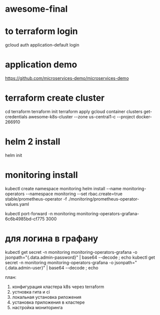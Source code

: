 # awesome-final

# to terraform login
gcloud auth application-default login

# application demo

https://github.com/microservices-demo/microservices-demo


# terraform create cluster
cd terraform
terraform init
terraform apply
gcloud container clusters get-credentials awesome-k8s-cluster --zone us-central1-c --project docker-266910

# helm 2 install
helm init

# monitoring install
kubectl create namespace monitoring
helm install --name monitoring-operators --namespace monitoring --set rbac.create=true stable/prometheus-operator -f ./monitoring/prometheus-operator-values.yaml

kubectl port-forward -n monitoring  monitoring-operators-grafana-6c6b4985bd-cf775 3000

# для логина в графану
kubectl get secret -n monitoring monitoring-operators-grafana -o jsonpath="{.data.admin-password}" |  base64 --decode ; echo
kubectl get secret -n monitoring monitoring-operators-grafana -o jsonpath="{.data.admin-user}" |  base64 --decode ; echo

план:

1) конфигурация кластера k8s через terraform
2) устновка гита и ci
3) локальная установка риложения
4) установка приложения в кластере
5) настройка мониторинга
